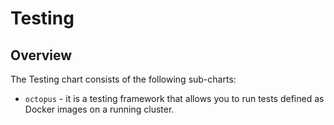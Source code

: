 # Testing

## Overview

The Testing chart consists of the following sub-charts:
* `octopus` - it is a testing framework that allows you to run tests defined as Docker images on a running cluster.